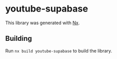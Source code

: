 # youtube-supabase

This library was generated with [Nx](https://nx.dev).

## Building

Run `nx build youtube-supabase` to build the library.
